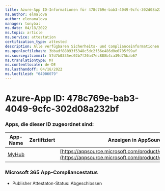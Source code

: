 ```yaml
---
title: Azure-App ID-Informationen für 478c769e-bab3-4049-9cfc-302d08a232bf
ms.author: elmalova
author: elenamalova
manager: tonybal
ms.date: 04/18/2022
ms.topic: article
ms.service: attestation
certification_type: attested
description: Alle verfügbaren Sicherheits- und Complianceinformationen für 478c769e-bab3-4049-9cfc-302d08a232bf.
ms.openlocfilehash: 3bbadf88093f5348c5dc2f56e486d0e0705f99af
ms.sourcegitcommit: 57d7b0335ec02b7f20a47ec888b4ca39d75bab67
ms.translationtype: MT
ms.contentlocale: de-DE
ms.lasthandoff: 04/18/2022
ms.locfileid: "64906079"
---
```

# <a name="azure-app-id-478c769e-bab3-4049-9cfc-302d08a232bf"></a>Azure-App ID: 478c769e-bab3-4049-9cfc-302d08a232bf


### <a name="apps-associated-with-this-id"></a>Apps, die dieser ID zugeordnet sind:
| **App-Name** | **Zertifiziert** | **Anzeigen in AppSource** |
|--------------|---------------|-----------------------|
| [MyHub](../forward/WA200000726.md) |  | [https://appsource.microsoft.com/product/office/WA200000726](https://appsource.microsoft.com/product/office/WA200000726) |

### <a name="microsoft-365-app-compliance-status"></a>Microsoft 365 App-Compliancestatus
- Publisher Attestaton-Status: Abgeschlossen
